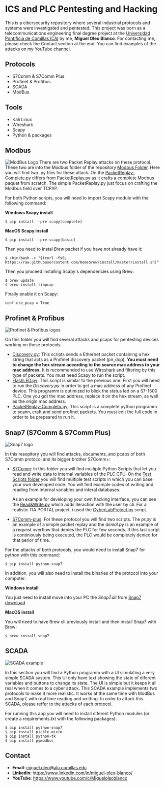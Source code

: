 # ICS and PLC Pentesting and Hacking
This is a cibersecurity repository where several industrial protocols and systems were investigated and pentested. This project was born as a telecommunications engineering final degree project at the [Universidad Pontificia de Comillas ICAI](https://www.comillas.edu/icai) by me, **Miguel Oleo Blanco**. For contacting me, please check the Contact section at the end. You can find examples of the attacks on my [YouTube channel](https://www.youtube.com/c/Migueloleoblanco).
## Protocols
- S7Comm & S7Comm Plus
- Profinet & Profibus
- SCADA
- ModBus
## Tools
- Kali Linux
- Wireshark
- Scapy
- Python & packages
## Modbus 
![ModBus Logo](https://github.com/miguelob/ICS-Hacking/blob/main/images/modbus.png)
There are two Packet Replay attacks on these protocol. These two are into the Modbus folder of the repository [Modbus Folder](https://github.com/miguelob/ICS-Hacking/tree/main/Modbus). Here you will find two .py files for these attack. On the [PacketReplay-Complete.py](https://github.com/miguelob/ICS-Hacking/blob/main/Modbus/PacketReplay-Complete.py) differs from [PacketReplay.py](https://github.com/miguelob/ICS-Hacking/blob/main/Modbus/PacketReplay.py) as it crafts a complete Modbus paquet from scratch. The simple PacketReplay.py just focus on crafting the Modbus field over TCP/IP.

For both Python scripts, you will need to import Scapy module with the following command:

**Windows Scapy install**

`$ pip install --pre scapy[complete]`

**MacOS Scapy install**

`$ pip install --pre scapy[basic]`

Then you need to instal *Brew* packet if you have not already have it:

`$ /bin/bash -c "$(curl -fsSL https://raw.githubusercontent.com/Homebrew/install/master/install.sh)"`

Then you proceed installing Scapy's dependencies using Brew:
```
$ brew update
$ brew install libpcap
```

Finally enable it on Scapy:

`conf.use_pcap = True`

## Profinet & Profibus
![Profinet & Profibus logos](https://github.com/miguelob/ICS-Hacking/blob/main/images/prof.png)

On this folder you will find several attacks and pcaps for pentesting devices working on these protocols.

- [Discovery.py](https://github.com/miguelob/ICS-Hacking/blob/main/Profinet%20%26%20Profibus/Discovery.py): This scripts sends a Ethernet packet containing a hex string that acts as a Profinet discovery packet (pn_dcp). **You must need to change the hex stream according to the source mac address to your mac address.** It is recommended to use [Wireshark](https://www.wireshark.org) and filtering by this type of packets. You must need Scapy to run the script.
- [FlashLED.py](https://github.com/miguelob/ICS-Hacking/blob/main/Profinet%20%26%20Profibus/FlashLED.py): This script is similar to the previous one. First you will need to run the *Discovery.py* in order to get a mac address of any Profinet device. This programm is optimized to blick the status led on a S7-1500 PLC. One you got the mac address, replace it on the hex stream, as well as the origin mac address.
- [PacketReplay-Completo.py](https://github.com/miguelob/ICS-Hacking/blob/main/Profinet%20%26%20Profibus/PacketReplay-Complete.py): This script is a complete python programm to scann, craft and send profinet packets. You must edit the full code in order to be prepeared to run it.

## Snap7 (S7Comm & S7Comm Plus)
![Snap7 logo](https://github.com/miguelob/ICS-Hacking/blob/main/images/s7.png)

In this resopitory you will find attacks, documents, and pcaps of both S7Comm protocol and its bigger brother S7Comm+:
- [S7Comm](https://github.com/miguelob/ICS-Hacking/tree/main/S7comm): In this folder you will find multiple Python Scripts that let you read and write data to internal variables of the PLC CPU. On the [Test Scripts folder](https://github.com/miguelob/ICS-Hacking/tree/main/S7comm/Test%20Scripts) you will find multiple test scripts in which you can base your own developed code. You will find example codes of writing and reading from internal variables and interal databases. 

  As an example for developing your own hacking interface, you can see the [Read&Write.py](https://github.com/miguelob/ICS-Hacking/blob/main/S7comm/Read%26Write.py) which adds iteraction with the user by cli. For a realistic TIA PORTAL project, i used the [CyberLabProject.py](https://github.com/miguelob/ICS-Hacking/blob/main/S7comm/CyberLabProject.py) script.

- [S7Comm-plus](https://github.com/miguelob/ICS-Hacking/tree/main/S7comm-plus): For these protocol you will find two scripts. The *pr.py* is an example of a simple packet replay and the *denial.py* is an example of a request overflow that denies the PLC for few seconds. If this last script is continiously being executed, the PLC would be completely denied for that perior of time.

For the attacks of both protocols, you would need to install Snap7 for python with this command:

`$ pip install python-snap7`

In  addition, you will also need to install the binaries of the protocol into your computer.

**Windows install**

You just need to install move into your PC the *Snap7.dll* from [Snap7 download](https://sourceforge.net/projects/snap7/)

**MacOS install**

You will need to have Brew cli previously install and then install Snap7 with Brew:

`$ brew install snap7`


## SCADA
![SCADA example](https://github.com/miguelob/ICS-Hacking/blob/main/images/SCADA.png)

In this section you will find a Python programm with a UI simulating a very simple SCADA system. This UI only have text showing the state of diferent variables and buttons to change its state. The UI is simple but it keeps it all real when it comes to a cyber attack. This SCADA example implements two protocols to make it more realistic. It works at the same time with ModBus and Snap7, with real time reading and writting. In order to attack this SCADA, please reffer to the attacks of each protocol.

For running this app you will need to install diferent Python modules (or create a requirements.txt with the following packages):

```
$ pip install python-snap7
$ pip install pickle-mixin
$ pip install python-tk
$ pip install pymodbus
```

## Contact

- **Email**: miguel.oleo@alu.comillas.edu
- **Linkedin**: https://www.linkedin.com/in/miguel-oleo-blanco/
- **YouTube**: https://www.youtube.com/c/Migueloleoblanco
